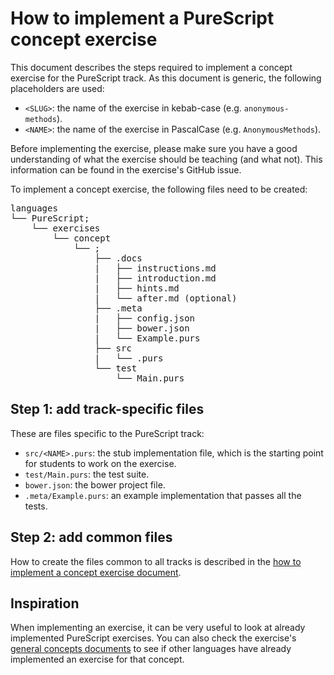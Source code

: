 # How to implement a PureScript concept exercise

This document describes the steps required to implement a concept exercise for the PureScript track. As this document is generic, the following placeholders are used:

- `<SLUG>`: the name of the exercise in kebab-case (e.g. `anonymous-methods`).
- `<NAME>`: the name of the exercise in PascalCase (e.g. `AnonymousMethods`).

Before implementing the exercise, please make sure you have a good understanding of what the exercise should be teaching (and what not). This information can be found in the exercise's GitHub issue.

To implement a concept exercise,  the following files need to be created:

<pre>
languages
└── PureScript;
    └── exercises
        └── concept
            └── <SLUG>;
                ├── .docs
                |   ├── instructions.md
                |   ├── introduction.md
                |   ├── hints.md
                |   └── after.md (optional)
                ├── .meta
                |   ├── config.json
                |   ├── bower.json
                |   └── Example.purs
                ├── src
                |   └── <NAME>.purs
                └── test
                    └── Main.purs
</pre>

## Step 1: add track-specific files

These are files specific to the PureScript track:
- `src/<NAME>.purs`: the stub implementation file, which is the starting point for students to work on the exercise.
- `test/Main.purs`: the test suite.
- `bower.json`: the bower project file.
- `.meta/Example.purs`: an example implementation that passes all the tests.

## Step 2: add common files

How to create the files common to all tracks is described in the [how to implement a concept exercise document][how-to-implement-a-concept-exercise].

## Inspiration

When implementing an exercise, it can be very useful to look at already implemented PureScript exercises. You can also check the exercise's [general concepts documents][reference] to see if other languages have already implemented an exercise for that concept.

[reference]: ../../../reference
[how-to-implement-a-concept-exercise]: ../../../docs/maintainers/generic-how-to-implement-a-concept-exercise.md
